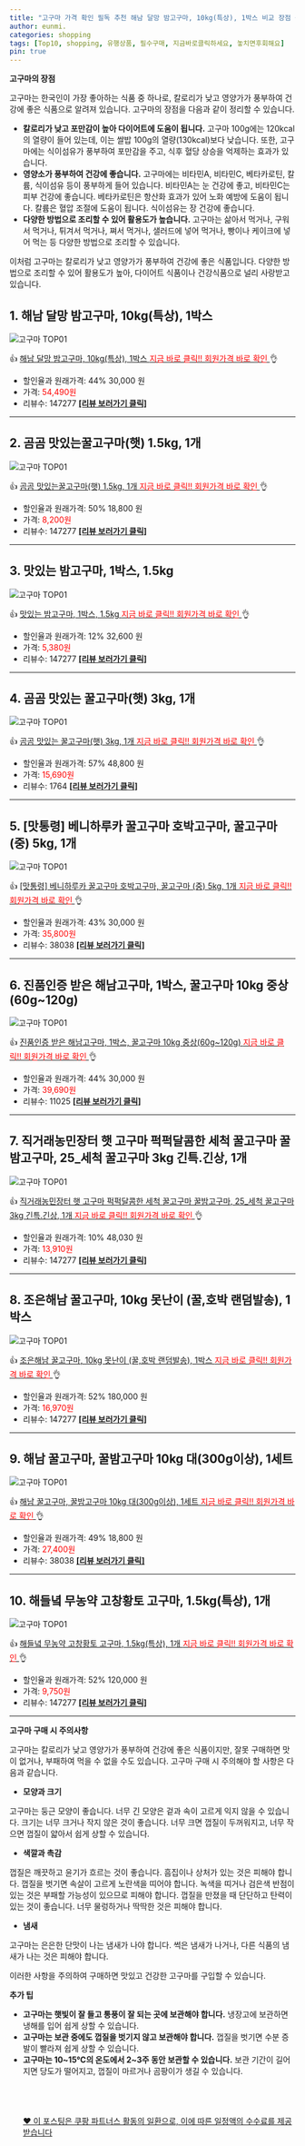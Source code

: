 ```yaml
---
title: "고구마 가격 확인 필독 추천 해남 달망 밤고구마, 10kg(특상), 1박스 비교 장점 구매가이드"
author: eunmi.
categories: shopping
tags: [Top10, shopping, 유행상품, 필수구매, 지금바로클릭하세요, 놓치면후회해요]
pin: true
---
```

**고구마의 장점**

고구마는 한국인이 가장 좋아하는 식품 중 하나로, 칼로리가 낮고 영양가가 풍부하여 건강에 좋은 식품으로 알려져 있습니다. 고구마의 장점을 다음과 같이 정리할 수 있습니다.

* **칼로리가 낮고 포만감이 높아 다이어트에 도움이 됩니다.** 고구마 100g에는 120kcal의 열량이 들어 있는데, 이는 쌀밥 100g의 열량(130kcal)보다 낮습니다. 또한, 고구마에는 식이섬유가 풍부하여 포만감을 주고, 식후 혈당 상승을 억제하는 효과가 있습니다.
* **영양소가 풍부하여 건강에 좋습니다.** 고구마에는 비타민A, 비타민C, 베타카로틴, 칼륨, 식이섬유 등이 풍부하게 들어 있습니다. 비타민A는 눈 건강에 좋고, 비타민C는 피부 건강에 좋습니다. 베타카로틴은 항산화 효과가 있어 노화 예방에 도움이 됩니다. 칼륨은 혈압 조절에 도움이 됩니다. 식이섬유는 장 건강에 좋습니다.
* **다양한 방법으로 조리할 수 있어 활용도가 높습니다.** 고구마는 삶아서 먹거나, 구워서 먹거나, 튀겨서 먹거나, 쪄서 먹거나, 샐러드에 넣어 먹거나, 빵이나 케이크에 넣어 먹는 등 다양한 방법으로 조리할 수 있습니다.

이처럼 고구마는 칼로리가 낮고 영양가가 풍부하여 건강에 좋은 식품입니다. 다양한 방법으로 조리할 수 있어 활용도가 높아, 다이어트 식품이나 건강식품으로 널리 사랑받고 있습니다.

   

## 1. 해남 달망 밤고구마, 10kg(특상), 1박스

![고구마 TOP01](https://thumbnail8.coupangcdn.com/thumbnails/remote/230x230ex/image/vendor_inventory/b235/d44d300d7e1481e077aebd92bfd45a5c0d9d866a812b07851dbe70a48887.jpg)


👍 [해남 달망 밤고구마, 10kg(특상), 1박스 <font color=red> 지금 바로 클릭!! 회원가격 바로 확인 </font> ](https://link.coupang.com/re/AFFSDP?lptag=AF3617701&subid=GithubCoopas&pageKey=7490239456&traceid=V0-153&itemId=19584863170&vendorItemId=85226038716) 👌 


- 할인율과 원래가격: 44%  30,000   원
- 가격: <span style='color:red'>54,490원</span>
- 리뷰수: 147277  [**[리뷰 보러가기 클릭]**](https://link.coupang.com/re/AFFSDP?lptag=AF3617701&subid=GithubCoopas&pageKey=7490239456&traceid=V0-153&itemId=19584863170&vendorItemId=85226038716)

---


   

## 2. 곰곰 맛있는꿀고구마(햇) 1.5kg, 1개

![고구마 TOP01](https://thumbnail10.coupangcdn.com/thumbnails/remote/230x230ex/image/retail/images/699379267485090-81f87b36-5c56-4e35-99ac-6e0257442de1.jpg)


👍 [곰곰 맛있는꿀고구마(햇) 1.5kg, 1개 <font color=red> 지금 바로 클릭!! 회원가격 바로 확인 </font> ](https://link.coupang.com/re/AFFSDP?lptag=AF3617701&subid=GithubCoopas&pageKey=6006314977&traceid=V0-153&itemId=1036057927&vendorItemId=5489327048) 👌 


- 할인율과 원래가격: 50%  18,800   원
- 가격: <span style='color:red'>8,200원</span>
- 리뷰수: 147277  [**[리뷰 보러가기 클릭]**](https://link.coupang.com/re/AFFSDP?lptag=AF3617701&subid=GithubCoopas&pageKey=6006314977&traceid=V0-153&itemId=1036057927&vendorItemId=5489327048)

---


   

## 3. 맛있는 밤고구마, 1박스, 1.5kg

![고구마 TOP01](https://thumbnail8.coupangcdn.com/thumbnails/remote/230x230ex/image/retail/images/2691618379657646-adee3084-5c12-4a44-8d06-a3f421688f48.jpg)


👍 [맛있는 밤고구마, 1박스, 1.5kg <font color=red> 지금 바로 클릭!! 회원가격 바로 확인 </font> ](https://link.coupang.com/re/AFFSDP?lptag=AF3617701&subid=GithubCoopas&pageKey=7485150114&traceid=V0-153&itemId=19561687483&vendorItemId=86669696458) 👌 


- 할인율과 원래가격: 12%  32,600   원
- 가격: <span style='color:red'>5,380원</span>
- 리뷰수: 147277  [**[리뷰 보러가기 클릭]**](https://link.coupang.com/re/AFFSDP?lptag=AF3617701&subid=GithubCoopas&pageKey=7485150114&traceid=V0-153&itemId=19561687483&vendorItemId=86669696458)

---


   

## 4. 곰곰 맛있는 꿀고구마(햇) 3kg, 1개

![고구마 TOP01](https://thumbnail9.coupangcdn.com/thumbnails/remote/230x230ex/image/retail/images/6610696544826726-5eb1d923-5a78-4afe-ae54-8883a770ff81.png)


👍 [곰곰 맛있는 꿀고구마(햇) 3kg, 1개 <font color=red> 지금 바로 클릭!! 회원가격 바로 확인 </font> ](https://link.coupang.com/re/AFFSDP?lptag=AF3617701&subid=GithubCoopas&pageKey=6006314977&traceid=V0-153&itemId=3382150111&vendorItemId=71368802282) 👌 


- 할인율과 원래가격: 57%  48,800   원
- 가격: <span style='color:red'>15,690원</span>
- 리뷰수: 1764  [**[리뷰 보러가기 클릭]**](https://link.coupang.com/re/AFFSDP?lptag=AF3617701&subid=GithubCoopas&pageKey=6006314977&traceid=V0-153&itemId=3382150111&vendorItemId=71368802282)

---


   

## 5. [맛통령] 베니하루카 꿀고구마 호박고구마, 꿀고구마 (중) 5kg, 1개

![고구마 TOP01](https://thumbnail8.coupangcdn.com/thumbnails/remote/230x230ex/image/vendor_inventory/487a/a6d51725cdd323fe66ea02cfdf944deff9aa7fe047135433eb6476ee8280.jpg)


👍 [[맛통령] 베니하루카 꿀고구마 호박고구마, 꿀고구마 (중) 5kg, 1개 <font color=red> 지금 바로 클릭!! 회원가격 바로 확인 </font> ](https://link.coupang.com/re/AFFSDP?lptag=AF3617701&subid=GithubCoopas&pageKey=7530553486&traceid=V0-153&itemId=19841454532&vendorItemId=86874419591) 👌 


- 할인율과 원래가격: 43%  30,000   원
- 가격: <span style='color:red'>35,800원</span>
- 리뷰수: 38038  [**[리뷰 보러가기 클릭]**](https://link.coupang.com/re/AFFSDP?lptag=AF3617701&subid=GithubCoopas&pageKey=7530553486&traceid=V0-153&itemId=19841454532&vendorItemId=86874419591)

---


   

## 6. 진품인증 받은 해남고구마, 1박스, 꿀고구마 10kg 중상(60g~120g)

![고구마 TOP01](https://thumbnail10.coupangcdn.com/thumbnails/remote/230x230ex/image/vendor_inventory/8e95/8ecb03c1dd906c9f317f2c493487f565e3c24376428cba81ad9d907279e3.jpg)


👍 [진품인증 받은 해남고구마, 1박스, 꿀고구마 10kg 중상(60g~120g) <font color=red> 지금 바로 클릭!! 회원가격 바로 확인 </font> ](https://link.coupang.com/re/AFFSDP?lptag=AF3617701&subid=GithubCoopas&pageKey=7534283050&traceid=V0-153&itemId=19790543747&vendorItemId=3776157296) 👌 


- 할인율과 원래가격: 44%  30,000   원
- 가격: <span style='color:red'>39,690원</span>
- 리뷰수: 11025  [**[리뷰 보러가기 클릭]**](https://link.coupang.com/re/AFFSDP?lptag=AF3617701&subid=GithubCoopas&pageKey=7534283050&traceid=V0-153&itemId=19790543747&vendorItemId=3776157296)

---


   

## 7. 직거래농민장터 햇 고구마 퍽퍽달콤한 세척 꿀고구마 꿀밤고구마, 25_세척 꿀고구마 3kg 긴특.긴상, 1개

![고구마 TOP01](https://thumbnail9.coupangcdn.com/thumbnails/remote/230x230ex/image/vendor_inventory/aa57/6798409c09077207d376ce31ef728f8b350d0d8ef4ddb890d24265bced5f.jpg)


👍 [직거래농민장터 햇 고구마 퍽퍽달콤한 세척 꿀고구마 꿀밤고구마, 25_세척 꿀고구마 3kg 긴특.긴상, 1개 <font color=red> 지금 바로 클릭!! 회원가격 바로 확인 </font> ](https://link.coupang.com/re/AFFSDP?lptag=AF3617701&subid=GithubCoopas&pageKey=7508773525&traceid=V0-153&itemId=19670330993&vendorItemId=78419234993) 👌 


- 할인율과 원래가격: 10%  48,030   원
- 가격: <span style='color:red'>13,910원</span>
- 리뷰수: 147277  [**[리뷰 보러가기 클릭]**](https://link.coupang.com/re/AFFSDP?lptag=AF3617701&subid=GithubCoopas&pageKey=7508773525&traceid=V0-153&itemId=19670330993&vendorItemId=78419234993)

---


   

## 8. 조은해남 꿀고구마, 10kg 못난이 (꿀,호박 랜덤발송), 1박스

![고구마 TOP01](https://thumbnail10.coupangcdn.com/thumbnails/remote/230x230ex/image/vendor_inventory/images/2018/12/28/11/7/60aab93b-b252-45aa-8326-9298c60eed22.jpg)


👍 [조은해남 꿀고구마, 10kg 못난이 (꿀,호박 랜덤발송), 1박스 <font color=red> 지금 바로 클릭!! 회원가격 바로 확인 </font> ](https://link.coupang.com/re/AFFSDP?lptag=AF3617701&subid=GithubCoopas&pageKey=1929079788&traceid=V0-153&itemId=17400720543&vendorItemId=3580057072) 👌 


- 할인율과 원래가격: 52%  180,000   원
- 가격: <span style='color:red'>16,970원</span>
- 리뷰수: 147277  [**[리뷰 보러가기 클릭]**](https://link.coupang.com/re/AFFSDP?lptag=AF3617701&subid=GithubCoopas&pageKey=1929079788&traceid=V0-153&itemId=17400720543&vendorItemId=3580057072)

---


   

## 9. 해남 꿀고구마, 꿀밤고구마 10kg 대(300g이상), 1세트

![고구마 TOP01](https://thumbnail10.coupangcdn.com/thumbnails/remote/230x230ex/image/vendor_inventory/2b96/fe7e61631cc663223543f2578b71872e6c8318bca2d685cd286bc7040aea.jpg)


👍 [해남 꿀고구마, 꿀밤고구마 10kg 대(300g이상), 1세트 <font color=red> 지금 바로 클릭!! 회원가격 바로 확인 </font> ](https://link.coupang.com/re/AFFSDP?lptag=AF3617701&subid=GithubCoopas&pageKey=7647684395&traceid=V0-153&itemId=20340066673&vendorItemId=71262037544) 👌 


- 할인율과 원래가격: 49%  18,800   원
- 가격: <span style='color:red'>27,400원</span>
- 리뷰수: 38038  [**[리뷰 보러가기 클릭]**](https://link.coupang.com/re/AFFSDP?lptag=AF3617701&subid=GithubCoopas&pageKey=7647684395&traceid=V0-153&itemId=20340066673&vendorItemId=71262037544)

---


   

## 10. 해들녘 무농약 고창황토 고구마, 1.5kg(특상), 1개

![고구마 TOP01](https://thumbnail10.coupangcdn.com/thumbnails/remote/230x230ex/image/retail/images/2021/08/05/14/4/91178cf0-3e20-40b3-a9cd-ada5673eed62.jpg)


👍 [해들녘 무농약 고창황토 고구마, 1.5kg(특상), 1개 <font color=red> 지금 바로 클릭!! 회원가격 바로 확인 </font> ](https://link.coupang.com/re/AFFSDP?lptag=AF3617701&subid=GithubCoopas&pageKey=6279192046&traceid=V0-153&itemId=10878357600&vendorItemId=78158270664) 👌 


- 할인율과 원래가격: 52%  120,000   원
- 가격: <span style='color:red'>9,750원</span>
- 리뷰수: 147277  [**[리뷰 보러가기 클릭]**](https://link.coupang.com/re/AFFSDP?lptag=AF3617701&subid=GithubCoopas&pageKey=6279192046&traceid=V0-153&itemId=10878357600&vendorItemId=78158270664)

---
**고구마 구매 시 주의사항**

고구마는 칼로리가 낮고 영양가가 풍부하여 건강에 좋은 식품이지만, 잘못 구매하면 맛이 없거나, 부패하여 먹을 수 없을 수도 있습니다. 고구마 구매 시 주의해야 할 사항은 다음과 같습니다.

* **모양과 크기**

고구마는 둥근 모양이 좋습니다. 너무 긴 모양은 겉과 속이 고르게 익지 않을 수 있습니다. 크기는 너무 크거나 작지 않은 것이 좋습니다. 너무 크면 껍질이 두꺼워지고, 너무 작으면 껍질이 얇아서 쉽게 상할 수 있습니다.

* **색깔과 촉감**

껍질은 깨끗하고 윤기가 흐르는 것이 좋습니다. 흠집이나 상처가 있는 것은 피해야 합니다. 껍질을 벗기면 속살이 고르게 노란색을 띠어야 합니다. 녹색을 띠거나 검은색 반점이 있는 것은 부패할 가능성이 있으므로 피해야 합니다. 껍질을 만졌을 때 단단하고 탄력이 있는 것이 좋습니다. 너무 물렁하거나 딱딱한 것은 피해야 합니다.

* **냄새**

고구마는 은은한 단맛이 나는 냄새가 나야 합니다. 썩은 냄새가 나거나, 다른 식품의 냄새가 나는 것은 피해야 합니다.

이러한 사항을 주의하여 구매하면 맛있고 건강한 고구마를 구입할 수 있습니다.

**추가 팁**

* **고구마는 햇빛이 잘 들고 통풍이 잘 되는 곳에 보관해야 합니다.** 냉장고에 보관하면 냉해를 입어 쉽게 상할 수 있습니다.
* **고구마는 보관 중에도 껍질을 벗기지 않고 보관해야 합니다.** 껍질을 벗기면 수분 증발이 빨라져 쉽게 상할 수 있습니다.
* **고구마는 10~15℃의 온도에서 2~3주 동안 보관할 수 있습니다.** 보관 기간이 길어지면 당도가 떨어지고, 껍질이 마르거나 곰팡이가 생길 수 있습니다.<br><br><br><br><br> [ ❤  이 포스팅은 쿠팡 파트너스 활동의 일환으로, 이에 따른 일정액의 수수료를 제공받습니다](https://link.coupang.com/a/bcEFyh)